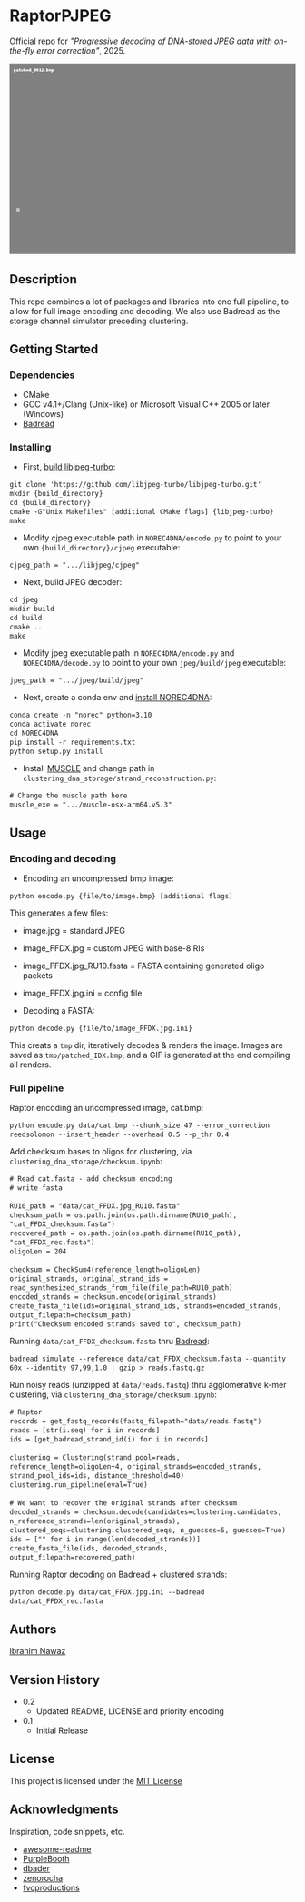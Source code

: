# RaptorPJPEG

Official repo for *"Progressive decoding of DNA-stored JPEG data with on-the-fly error correction"*, 2025.

![Decoding cat GIF](data/cat.gif)

## Description

This repo combines a lot of packages and libraries into one full pipeline, to allow for full image encoding and decoding. We also use Badread as the storage channel simulator preceding clustering.

## Getting Started

### Dependencies

* CMake
* GCC v4.1+/Clang (Unix-like) or Microsoft Visual C++ 2005 or later (Windows)
* [Badread](https://github.com/rrwick/Badread)

### Installing

* First, [build libjpeg-turbo](https://github.com/libjpeg-turbo/libjpeg-turbo/blob/main/BUILDING.md):
```
git clone 'https://github.com/libjpeg-turbo/libjpeg-turbo.git'
mkdir {build_directory}
cd {build_directory}
cmake -G"Unix Makefiles" [additional CMake flags] {libjpeg-turbo}
make
```
* Modify cjpeg executable path in `NOREC4DNA/encode.py` to point to your own `{build_directory}/cjpeg` executable:
```
cjpeg_path = ".../libjpeg/cjpeg"
```
* Next, build JPEG decoder:
```
cd jpeg
mkdir build
cd build
cmake ..
make
```
* Modify jpeg executable path in `NOREC4DNA/encode.py` and `NOREC4DNA/decode.py` to point to your own `jpeg/build/jpeg` executable:
```
jpeg_path = ".../jpeg/build/jpeg"
```
* Next, create a conda env and [install NOREC4DNA](https://github.com/umr-ds/NOREC4DNA):
```
conda create -n "norec" python=3.10
conda activate norec
cd NOREC4DNA
pip install -r requirements.txt
python setup.py install
```
* Install [MUSCLE](https://github.com/rcedgar/muscle/releases) and change path in `clustering_dna_storage/strand_reconstruction.py`:
```
# Change the muscle path here
muscle_exe = ".../muscle-osx-arm64.v5.3"
```
## Usage
### Encoding and decoding

* Encoding an uncompressed bmp image:
```
python encode.py {file/to/image.bmp} [additional flags]
```
This generates a few files:
* image.jpg = standard JPEG
* image_FFDX.jpg = custom JPEG with base-8 RIs
* image_FFDX.jpg_RU10.fasta = FASTA containing generated oligo packets
* image_FFDX.jpg.ini = config file

* Decoding a FASTA:
```
python decode.py {file/to/image_FFDX.jpg.ini}
```
This creats a `tmp` dir, iteratively decodes & renders the image.
Images are saved as `tmp/patched_IDX.bmp`, and a GIF is generated at the end compiling all renders.

### Full pipeline

Raptor encoding an uncompressed image, cat.bmp:
```
python encode.py data/cat.bmp --chunk_size 47 --error_correction reedsolomon --insert_header --overhead 0.5 --p_thr 0.4
```

Add checksum bases to oligos for clustering, via `clustering_dna_storage/checksum.ipynb`:
```
# Read cat.fasta - add checksum encoding
# write fasta

RU10_path = "data/cat_FFDX.jpg_RU10.fasta"
checksum_path = os.path.join(os.path.dirname(RU10_path), "cat_FFDX_checksum.fasta")
recovered_path = os.path.join(os.path.dirname(RU10_path), "cat_FFDX_rec.fasta")
oligoLen = 204

checksum = CheckSum4(reference_length=oligoLen)
original_strands, original_strand_ids = read_synthesized_strands_from_file(file_path=RU10_path)
encoded_strands = checksum.encode(original_strands)
create_fasta_file(ids=original_strand_ids, strands=encoded_strands, output_filepath=checksum_path)
print("Checksum encoded strands saved to", checksum_path)
```

Running `data/cat_FFDX_checksum.fasta` thru [Badread](https://github.com/rrwick/Badread):
```
badread simulate --reference data/cat_FFDX_checksum.fasta --quantity 60x --identity 97,99,1.0 | gzip > reads.fastq.gz
```
Run noisy reads (unzipped at `data/reads.fastq`) thru agglomerative k-mer clustering, via `clustering_dna_storage/checksum.ipynb`:
```
# Raptor
records = get_fastq_records(fastq_filepath="data/reads.fastq")
reads = [str(i.seq) for i in records]
ids = [get_badread_strand_id(i) for i in records]

clustering = Clustering(strand_pool=reads, reference_length=oligoLen+4, original_strands=encoded_strands, strand_pool_ids=ids, distance_threshold=40)
clustering.run_pipeline(eval=True)

# We want to recover the original strands after checksum
decoded_strands = checksum.decode(candidates=clustering.candidates, n_reference_strands=len(original_strands), clustered_seqs=clustering.clustered_seqs, n_guesses=5, guesses=True)
ids = ["" for i in range(len(decoded_strands))]
create_fasta_file(ids, decoded_strands, output_filepath=recovered_path)
```
Running Raptor decoding on Badread + clustered strands:
```
python decode.py data/cat_FFDX.jpg.ini --badread data/cat_FFDX_rec.fasta
```

## Authors

[Ibrahim Nawaz](mailto:ibrahim.nawaz22@imperial.ac.uk)

## Version History

* 0.2
    * Updated README, LICENSE and priority encoding
* 0.1
    * Initial Release

## License

This project is licensed under the [MIT License](LICENSE)

## Acknowledgments

Inspiration, code snippets, etc.
* [awesome-readme](https://github.com/matiassingers/awesome-readme)
* [PurpleBooth](https://gist.github.com/PurpleBooth/109311bb0361f32d87a2)
* [dbader](https://github.com/dbader/readme-template)
* [zenorocha](https://gist.github.com/zenorocha/4526327)
* [fvcproductions](https://gist.github.com/fvcproductions/1bfc2d4aecb01a834b46)
